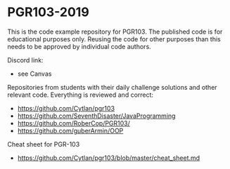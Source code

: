 # PGR103-2019

This is the code example repository for PGR103. The published code is for educational purposes only.
Reusing the code for other purposes than this needs to be approved by individual code authors.

Discord link:

- see Canvas

Repositories from students with their daily challenge solutions and other relevant code. Everything is reviewed and correct:

- https://github.com/Cytlan/pgr103
- https://github.com/SeventhDisaster/JavaProgramming 
- https://github.com/RoberCop/PGR103/
- https://github.com/guberArmin/OOP

Cheat sheet for PGR-103

- https://github.com/Cytlan/pgr103/blob/master/cheat_sheet.md
